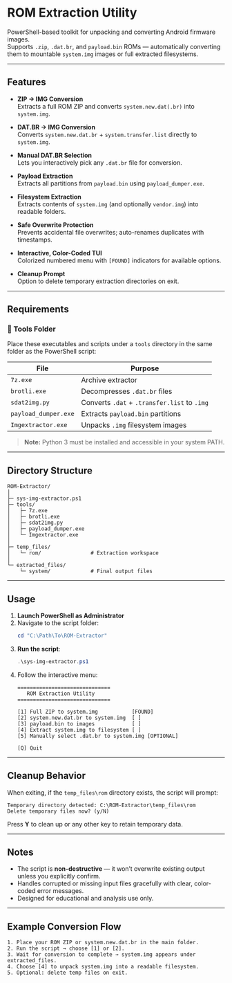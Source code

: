 # ROM Extraction Utility

PowerShell-based toolkit for unpacking and converting Android firmware images.  
Supports `.zip`, `.dat.br`, and `payload.bin` ROMs — automatically converting them to mountable `system.img` images or full extracted filesystems.

---

## Features

- **ZIP → IMG Conversion**  
  Extracts a full ROM ZIP and converts `system.new.dat(.br)` into `system.img`.

- **DAT.BR → IMG Conversion**  
  Converts `system.new.dat.br` + `system.transfer.list` directly to `system.img`.

- **Manual DAT.BR Selection**  
  Lets you interactively pick any `.dat.br` file for conversion.

- **Payload Extraction**  
  Extracts all partitions from `payload.bin` using `payload_dumper.exe`.

- **Filesystem Extraction**  
  Extracts contents of `system.img` (and optionally `vendor.img`) into readable folders.

- **Safe Overwrite Protection**  
  Prevents accidental file overwrites; auto-renames duplicates with timestamps.

- **Interactive, Color-Coded TUI**  
  Colorized numbered menu with `[FOUND]` indicators for available options.

- **Cleanup Prompt**  
  Option to delete temporary extraction directories on exit.

---

## Requirements

### 🔹 Tools Folder
Place these executables and scripts under a `tools` directory in the same folder as the PowerShell script:

| File | Purpose |
|------|----------|
| `7z.exe` | Archive extractor |
| `brotli.exe` | Decompresses `.dat.br` files |
| `sdat2img.py` | Converts `.dat` + `.transfer.list` to `.img` |
| `payload_dumper.exe` | Extracts `payload.bin` partitions |
| `Imgextractor.exe` | Unpacks `.img` filesystem images |

> **Note:** Python 3 must be installed and accessible in your system PATH.

---

## Directory Structure

```
ROM-Extractor/
│
├─ sys-img-extractor.ps1
├─ tools/
│   ├─ 7z.exe
│   ├─ brotli.exe
│   ├─ sdat2img.py
│   ├─ payload_dumper.exe
│   └─ Imgextractor.exe
│
├─ temp_files/
│   └─ rom/                # Extraction workspace
│
└─ extracted_files/
    └─ system/             # Final output files
```

---

## Usage

1. **Launch PowerShell as Administrator**
2. Navigate to the script folder:
   ```powershell
   cd "C:\Path\To\ROM-Extractor"
   ```
3. **Run the script**:
   ```powershell
   .\sys-img-extractor.ps1
   ```
4. Follow the interactive menu:
   ```
   ==============================
      ROM Extraction Utility
   ==============================

   [1] Full ZIP to system.img           [FOUND]
   [2] system.new.dat.br to system.img  [ ]
   [3] payload.bin to images            [ ]
   [4] Extract system.img to filesystem [ ]
   [5] Manually select .dat.br to system.img [OPTIONAL]

   [Q] Quit
   ```

---

## Cleanup Behavior

When exiting, if the `temp_files\rom` directory exists, the script will prompt:
```
Temporary directory detected: C:\ROM-Extractor\temp_files\rom
Delete temporary files now? (y/N)
```
Press **Y** to clean up or any other key to retain temporary data.

---

## Notes

- The script is **non-destructive** — it won’t overwrite existing output unless you explicitly confirm.
- Handles corrupted or missing input files gracefully with clear, color-coded error messages.
- Designed for educational and analysis use only.

---

## Example Conversion Flow

```
1. Place your ROM ZIP or system.new.dat.br in the main folder.
2. Run the script → choose [1] or [2].
3. Wait for conversion to complete → system.img appears under extracted_files.
4. Choose [4] to unpack system.img into a readable filesystem.
5. Optional: delete temp files on exit.
```
